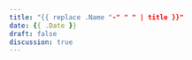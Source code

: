 ```yaml
---
title: "{{ replace .Name "-" " " | title }}"
date: {{ .Date }}
draft: false
discussion: true
---
```


